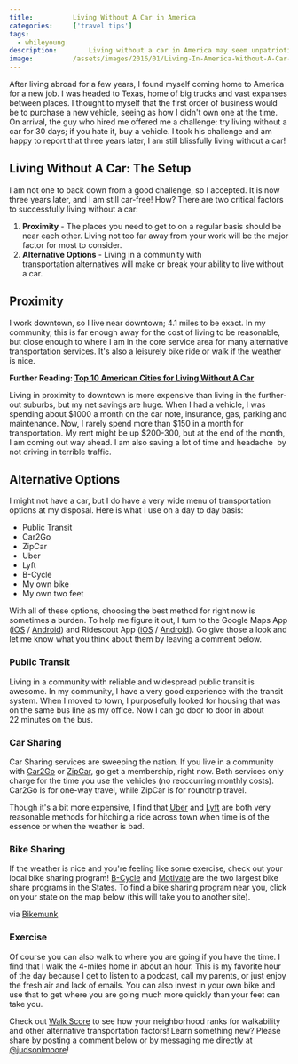 ```yaml
---
title:			Living Without A Car in America
categories:		['travel tips']
tags:
  - whileyoung
description:		Living without a car in America may seem unpatriotic or even impossible, but with these basic tips, you too can live a blissful and car-free life!
image:			/assets/images/2016/01/Living-In-America-Without-A-Car-Featured-Image.jpg
---
```


After living abroad for a few years, I found myself coming home to America for a new job. I was headed to Texas, home of big trucks and vast expanses between places. I thought to myself that the first order of business would be to purchase a new vehicle, seeing as how I didn't own one at the time. On arrival, the guy who hired me offered me a challenge: try living without a car for 30 days; if you hate it, buy a vehicle. I took his challenge and am happy to report that three years later, I am still blissfully living without a car!

## Living Without A Car: The Setup

I am not one to back down from a good challenge, so I accepted. It is now three years later, and I am still car-free! How? There are two critical factors to successfully living without a car:

1. **Proximity** - The places you need to get to on a regular basis should be near each other. Living not too far away from your work will be the major factor for most to consider.
2. **Alternative Options** - Living in a community with transportation alternatives will make or break your ability to live without a car.

## Proximity

I work downtown, so I live near downtown; 4.1 miles to be exact. In my community, this is far enough away for the cost of living to be reasonable, but close enough to where I am in the core service area for many alternative transportation services. It's also a leisurely bike ride or walk if the weather is nice.

**Further Reading: [Top 10 American Cities for Living Without A Car](/top-10-american-cities-living-without-car/)**

Living in proximity to downtown is more expensive than living in the further-out suburbs, but my net savings are huge. When I had a vehicle, I was spending about $1000 a month on the car note, insurance, gas, parking and maintenance. Now, I rarely spend more than $150 in a month for transportation. My rent might be up \$200-300, but at the end of the month, I am coming out way ahead. I am also saving a lot of time and headache  by not driving in terrible traffic.

## Alternative Options

I might not have a car, but I do have a very wide menu of transportation options at my disposal. Here is what I use on a day to day basis:

- Public Transit
- Car2Go
- ZipCar
- Uber
- Lyft
- B-Cycle
- My own bike
- My own two feet

With all of these options, choosing the best method for right now is sometimes a burden. To help me figure it out, I turn to the Google Maps App ([iOS](https://geo.itunes.apple.com/us/app/google-maps/id585027354?mt=8&at=1l3vaf4) / [Android](https://play.google.com/store/apps/details?id=com.google.android.apps.maps&hl=en)) and Ridescout App ([iOS](https://app.adjust.com/9kk8vt) / [Android](https://play.google.com/store/apps/details?id=com.daimler.moovel.android)). Go give those a look and let me know what you think about them by leaving a comment below.

### Public Transit

Living in a community with reliable and widespread public transit is awesome. In my community, I have a very good experience with the transit system. When I moved to town, I purposefully looked for housing that was on the same bus line as my office. Now I can go door to door in about 22 minutes on the bus.

### Car Sharing

Car Sharing services are sweeping the nation. If you live in a community with [Car2Go](https://www.car2go.com) or [ZipCar](https://www.zipcar.com/referral?promo_code=olvtjsle), go get a membership, right now. Both services only charge for the time you use the vehicles (no reoccurring monthly costs). Car2Go is for one-way travel, while ZipCar is for roundtrip travel.

Though it's a bit more expensive, I find that [Uber](https://www.uber.com/invite/uberjudsonlmoore) and [Lyft](https://www.lyft.com/drivers/JUDSON23) are both very reasonable methods for hitching a ride across town when time is of the essence or when the weather is bad.

### Bike Sharing

If the weather is nice and you're feeling like some exercise, check out your local bike sharing program! [B-Cycle](https://www.bcycle.com/) and [Motivate](https://www.motivateco.com/locations) are the two largest bike share programs in the States. To find a bike sharing program near you, click on your state on the map below (this will take you to another site).

via [Bikemunk](https://www.bikemunk.com/bike-share-companies/)

### Exercise

Of course you can also walk to where you are going if you have the time. I find that I walk the 4-miles home in about an hour. This is my favorite hour of the day because I get to listen to a podcast, call my parents, or just enjoy the fresh air and lack of emails. You can also invest in your own bike and use that to get where you are going much more quickly than your feet can take you.

Check out [Walk Score](https://www.walkscore.com/) to see how your neighborhood ranks for walkability and other alternative transportation factors! Learn something new? Please share by posting a comment below or by messaging me directly at [@judsonlmoore](https://twitter.com/judsonlmoore)!
